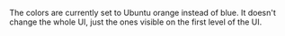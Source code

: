 The colors are currently set to Ubuntu orange instead of blue. It doesn't change the whole UI, just the ones visible on the first level of the UI.